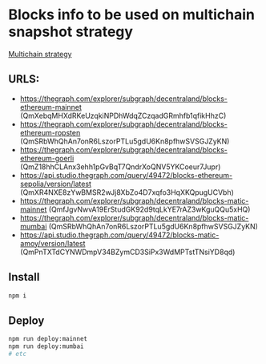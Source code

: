 # Blocks info to be used on multichain snapshot strategy

[Multichain strategy](https://github.com/snapshot-labs/snapshot.js/tree/master/src/strategies/multichain)

## URLS:

- https://thegraph.com/explorer/subgraph/decentraland/blocks-ethereum-mainnet (QmXebqMHXdRKeUzqkiNPDhWdqZCzqadGRmhfb1qfikHhzC)
- https://thegraph.com/explorer/subgraph/decentraland/blocks-ethereum-ropsten (QmSRbWhQhAn7onR6LszorPTLu5gdU6Kn8pfhwSVSGJZyKN)
- https://thegraph.com/explorer/subgraph/decentraland/blocks-ethereum-goerli (QmZ18hhCLAnx3ehh1pGvBqT7QndrXoQNV5YKCoeur7Jupr)
- https://api.studio.thegraph.com/query/49472/blocks-ethereum-sepolia/version/latest (QmXR4NXE8zYwBMSR2wJj8XbZo4D7xqfo3HqXKQpugUCVbh)
- https://thegraph.com/explorer/subgraph/decentraland/blocks-matic-mainnet (QmfJgvNwvA19ErStudGK92d9tqLkYE7rAZ3wKguQQu5xHQ)
- https://thegraph.com/explorer/subgraph/decentraland/blocks-matic-mumbai (QmSRbWhQhAn7onR6LszorPTLu5gdU6Kn8pfhwSVSGJZyKN)
- https://api.studio.thegraph.com/query/49472/blocks-matic-amoy/version/latest (QmPnTXTdCYNWDmpV34BZymCD3SiPx3WdMPTstTNsiYD8qd)

## Install

```bash
npm i
```

## Deploy

```bash
npm run deploy:mainnet
npm run deploy:mumbai
# etc
```
